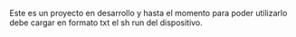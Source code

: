 Este es un proyecto en desarrollo y hasta el momento para poder utilizarlo debe cargar en formato txt el sh run del dispositivo.
